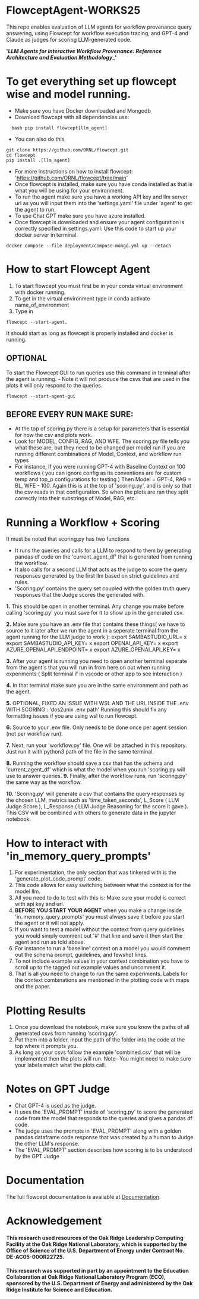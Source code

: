 # FlowceptAgent-WORKS25
This repo enables evaluation of LLM agents for workflow provenance query answering, using Flowcept for workflow execution tracing, and GPT-4 and Claude as judges for scoring LLM-generated code.

**'_LLM Agents for Interactive Workflow Provenance: Reference Architecture and Evaluation Methodology__'**
# To get everything set up flowcept wise and model running.
- Make sure you have Docker downloaded and Mongodb
- Download flowcept with all dependencies use:
```
  bash pip install flowcept[llm_agent]
```

- You can also do this
```
git clone https://github.com/ORNL/flowcept.git
cd flowcept
pip install .[llm_agent]
```

- For more instructions on how to install flowcept: 'https://github.com/ORNL/flowcept/tree/main'
- Once flowcept is installed, make sure you have conda installed as that is what you will be using for your environment.
- To run the agent make sure you have a working API key and llm server url as you will input them into the 'settings.yaml' file under 'agent' to get the agent to run.
- To use Chat GPT make sure you have azure installed.
- Once flowcept is downloaded and ensure your agent configuration is correctly specified in settings.yaml: Use this code to start up your docker server in terminal.
```
docker compose --file deployment/compose-mongo.yml up --detach
```

# How to start Flowcept Agent
1. To start flowcept you must first be in your conda virtual environment with docker running.
2. To get in the virtual environment type in conda activate name_of_environment
3. Type in
```
flowcept --start-agent.
```
It should start as long as flowcept is properly installed and docker is running.
## OPTIONAL
To start the Flowcept GUI to run queries use this command in terminal after the agent is running. - Note it will not produce the csvs that are used in the plots it will only respond to the queries.
```
flowcept --start-agent-gui
```
## BEFORE EVERY RUN MAKE SURE: 
- At the top of scoring.py there is a setup for parameters that is essential for how the csv and plots work.
- Look for MODEL, CONFIG, RAG, AND WFE. The scoring.py file tells you what these are, but they need to be changed per model run if you are running different combinations 			of Model, Context, and workflow run types
- For instance, If you were running GPT-4 with Baseline Context on 100 workflows ( you can ignore config as its conventions are for custom temp and top_p configurations for testing ) Then Model = GPT-4, RAG = BL, WFE - 100. Again this is at the top of 'scoring.py', and is only so that the csv reads in that configuration. So when the plots are ran they split correctly into their substrings of Model, RAG, etc.

# Running a Workflow + Scoring
It must be noted that scoring.py has two functions
- It runs the queries and calls for a LLM to respond to them by generating pandas df code on the 'current_agent_df' that is generated from running the workflow.
- It also calls for a second LLM that acts as the judge to score the query responses generated by the first llm based on strict guidelines and rules.
- 'Scoring.py' contains the query set coupled with the golden truth query responses that the Judge scores the generated with.

**1.** This should be open in another terminal. Any change you make before calling 'scoring.py' you must save for it to show up in the generated csv.

**2.** Make sure you have an .env file that contains these things( we have to source to it later after we run the agent in a seperate terminal from the agent running for the LLM judge to work ):
		export SAMBASTUDIO_URL= x
		export SAMBASTUDIO_API_KEY= x
		export OPENAI_API_KEY= x
		export AZURE_OPENAI_API_ENDPOINT= x
		export AZURE_OPENAI_API_KEY= x 
	
**3.** After your agent is running you need to open another terminal seperate from the agent's that you will run in from here on out when running experiments ( Split terminal if in vscode or other app to see interaction )

**4.** In that terminal make sure you are in the same environment and path as the agent.

**5.** OPTIONAL, FIXED AN ISSUE WITH WSL AND THE URL INSIDE THE .env WITH SCORING : 'dos2unix .env path' Running this should fix any formatting issues if you are using wsl to run flowcept.

**6.** Source to your .env file. Only needs to be done once per agent session (not per workflow run).

**7.** Next, run your 'workflow.py' file. One will be attached in this repository. Just run it with python3 path of the file in the same terminal.

**8.** Running the workflow should save a csv that has the schema and 'current_agent_df' which is what the model when you run 'scoring.py will use to answer queries. 
**9.** Finally, after the workflow runs, run 'scoring.py' the same way as the workflow.

**10.** 'Scoring.py' will generate a csv that contains the query responses by the chosen LLM, metrics such as 'time_taken_seconds', L_Score ( LLM Judge Score ), L_Response ( LLM Judge Reasoning for the score it gave ). This CSV will be combined with others to generate data in the jupyter notebook. 

# How to interact with 'in_memory_query_prompts'
1. For experimentation, the only section that was tinkered with is the 'generate_plot_code_prompt' code.
2. This code allows for easy switching between what the context is for the model llm.
3. All you need to do to test with this is: Make sure your model is correct with api key and url. 
4. **BEFORE YOU START YOUR AGENT** when you make a change inside 'in_memory_query_prompts' you must always save it before you start the agent or it will not apply. 
5. If you want to test a model without the context from query guidelines you would simply comment out '#' that line and save it then start the agent and run as told above.
6. For instance to run a 'baseline' context on a model you would comment out the schema prompt, guidelines, and fewshot lines.
7. To not include example values in your context combination you have to scroll up to the tagged out example values and uncomment it.
8. That is all you need to change to run the same experiments. Labels for the context combinations are mentioned in the plotting code with maps and the paper.

# Plotting Results
1. Once you download the notebook, make sure you know the paths of all generated csvs from running 'scoring.py'.
2. Put them into a folder, input the path of the folder into the code at the top where it prompts you. 
3. As long as your csvs follow the example 'combined.csv' that will be implemented then the plots will run. Note- You might need to make sure your labels match what the plots call. 
# Notes on GPT Judge
- Chat GPT-4 is used as the judge.
- It uses the 'EVAL_PROMPT' inside of 'scoring.py' to score the generated code from the model that responds to the queries and gives a pandas df code.
- The judge uses the prompts in 'EVAL_PROMPT' along with a golden pandas dataframe code response that was created by a human to Judge the other LLM's response.
- The 'EVAL_PROMPT' section describes how scoring is to be understood by the GPT Judge
# Documentation
The full flowcept documentation is available at [Documentation](https://flowcept.readthedocs.io/). 
# Acknowledgement
#### This research used resources of the Oak Ridge Leadership Computing Facility at the Oak Ridge National Laboratory, which is supported by the Office of Science of the U.S. Department of Energy under Contract No. DE-AC05-00OR22725.
#### This research was supported in part by an appointment to the Education Collaboration at Oak Ridge National Laboratory Program (ECO), sponsored by the U.S. Department of Energy and administered by the Oak Ridge Institute for Science and Education.
